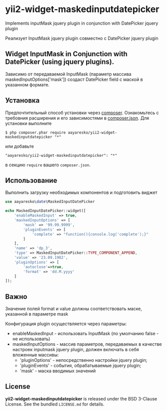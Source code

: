 # yii2-widget-maskedinputdatepicker
Implements inputMask jquery plugin in conjunction with DatePicker jquery plugin

Реализует InputMask jquery plugin совместно с DatePicker jquery plugin

## Widget InputMask in Conjunction with DatePicker (using jquery plugins).

Зависимо от передаваемой InputMask (параметр массива maskedInputOptions['mask']) создаст
DatePicker field с маской в указанном формате.

## Установка

Предпочтительный способ установки через [composer](http://getcomposer.org/download/). Ознакомьтесь с требовния расширения и его зависимостями в [composer.json](https://github.com/aayaresko/yii2-widget-maskedinputdatepicker/blob/master/composer.json).
Для установки выполните

```
$ php composer.phar require aayaresko/yii2-widget-maskedinputdatepicker "*"
```

или добавьте

```
"aayaresko/yii2-widget-maskedinputdatepicker": "*"
```

в секцию ```require``` вашего `composer.json`.

## Использование

Выполнить загрузку необходимых компонентов и подготовить виджет

```php
use aayaresko\date\MaskedInputDatePicker
```

```php
echo MaskedInputDatePicker::widget([
    'enableMaskedInput' => true,
    'maskedInputOptions' => [
        'mask' => '99.99.9999',
        'pluginEvents' => [
            'complete' => "function(){console.log('complete');}"
        ]
    ],
    'name' => 'dp_3',
    'type' => MaskedInputDatePicker::TYPE_COMPONENT_APPEND,
    'value' => '23.09.1982',
    'pluginOptions' => [
        'autoclose'=>true,
        'format' => 'dd.M.yyyy'
    ]
]);
```

## Важно 
Значение полей format и value должны соответствовать маске, указанной в параметре mask

Конфигурация plugin осуществляется через параметры:
* enableMaskedInput - использовать InputMask (по умолчанию false - не использовать)
* maskedInputOptions - массив параметров, передаваемых в качестве настроек inputmask jquery plugin, должен включать в себя вложенные массивы:
    * 'pluginOptions' - непосредственно настройки jquery plugin;
    * 'pluginEvents' - события, обрабатываемые jquery plugin;
    * 'mask' - маска вводимых значений

## License
**yii2-widget-maskedinputdatepicker** is released under the BSD 3-Clause License. See the bundled `LICENSE.md` for details.
